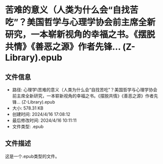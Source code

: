 ﻿# 苦难的意义（人类为什么会“自找苦吃”？美国哲学与心理学协会前主席全新研究，一本崭新视角的幸福之书。《摆脱共情》《善恶之源》作者先锋... (Z-Library).epub

## 文件信息
- 路径: 心理学\苦难的意义（人类为什么会“自找苦吃”？美国哲学与心理学协会前主席全新研究，一本崭新视角的幸福之书。《摆脱共情》《善恶之源》作者先锋... (Z-Library).epub
- 大小: 578.31 KB
- 创建时间: 2024/4/16 17:08:12
- 最后修改时间: 2024/4/16 10:11:11
- 文件类型: .epub

## 文件描述
这是一个.epub类型的文件。

